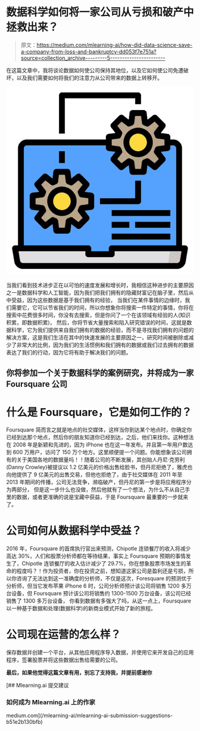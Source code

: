 # 数据科学如何将一家公司从亏损和破产中拯救出来？

> 原文：<https://medium.com/mlearning-ai/how-did-data-science-save-a-company-from-loss-and-bankruptcy-dd053f7e751a?source=collection_archive---------5----------------------->

在这篇文章中，我将谈论数据如何使公司保持其地位，以及它如何使公司免遭破坏，以及我们需要如何将我们的注意力从公司带来的数据上转移开。

![](img/e8ed85f19ab5f67a367a7e54b34fc6c3.png)

当我们看到技术进步正在以可怕的速度发展和增长时，我相信这种进步的主要原因之一是数据科学和人工智能，因为我们把我们拥有的隐藏财富记在脑子里，然后从中受益，因为这些数据是基于我们拥有的经验， 当我们在某件事情的边缘时，我们需要它，它可以节省我们的时间，所以你想象你将搜索一件特定的事情，你将在搜索中花费很多时间，你没有去搜索，但是你问了一个在该领域有经验的人(知识积累，即数据积累)， 然后，你将节省大量搜索和陷入研究错误的时间，这就是数据科学，它为我们提供来自我们拥有的数据的经验，而不是寻找我们拥有的问题的解决方案，这是我们生活在其中的快速发展的主要原因之一，研究时间被删除或减少了非常大的比例，因为我们的生活惯例和我们拥有的数据或我们过去拥有的数据表达了我们的行动，因为它将有助于解决我们的问题。

## 你将参加一个关于数据科学的案例研究，并将成为一家 Foursquare 公司

# 什么是 Foursquare，它是如何工作的？

Foursquare 简而言之就是地点的社交媒体，这样当你到达某个地点时，你确定你已经到达那个地点，然后你的朋友知道你已经到达，之后，他们来找你。这种想法在 2008 年是新颖和先进的，因为 iPhone 也在这一年发布。并且第一年用户数达到 600 万用户，访问了 150 万个地方。这里顺便提一个问题。你能想象该公司拥有的关于美国各地的数据量吗！！随着公司的不断发展，其创始人丹尼·克劳利(Danny Crowley)被提议以 1.2 亿美元的价格出售给脸书，但丹尼拒绝了，雅虎也向他提供了 9 亿美元的出售交易，但他也拒绝了，由于社交媒体在 2011 年至 2013 年期间的传播，公司无法竞争，濒临破产，但丹尼的第一步是将应用程序分为两部分， 但是这一步什么也没做，然后他就有了一个想法，为什么不从自己手里的数据，或者更准确的说是宝藏中获益，于是 Foursquare 最重要的一步就来了。

# 公司如何从数据科学中受益？

2016 年，Foursquare 的首席执行官出来预测，Chipotle 连锁餐厅的收入将减少高达 30%，人们和股票分析师都在等待结果，事实上 Foursquare 预期的事情发生了，Chipotle 连锁餐厅的收入估计减少了 29.7%，你在想象股票市场发生的革命的程度吗？！作为投资者，你在投资之前，想知道这家公司是盈利还是亏损，所以你咨询了无法达到这一准确度的分析师，不仅是这次，Foresquare 的预测优于分析师，但当它发布苹果 iPhone 6 时，公司分析师预计该公司将销售 1200 多万台设备，但 Foursquare 预计该公司将销售约 1300-1500 万台设备，该公司已经销售了 1300 多万台设备， 你看到数据有多强大了吗，从这一点上，Foursquare 以一种基于数据和处理(数据科学)的新商业模式开始了新的旅程。

# 公司现在运营的怎么样？

保存数据并创建一个平台，从其他应用程序导入数据，并使用它来开发自己的应用程序，签署股票并将这些数据出售给需要的公司。

**最后，如果他觉得这篇文章有用，别忘了支持我，并提前感谢你**

[](/mlearning-ai/mlearning-ai-submission-suggestions-b51e2b130bfb) [## Mlearning.ai 提交建议

### 如何成为 Mlearning.ai 上的作家

medium.com](/mlearning-ai/mlearning-ai-submission-suggestions-b51e2b130bfb)